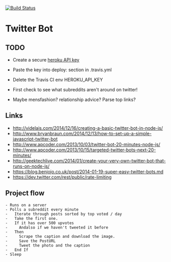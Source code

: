 [![Build Status](https://travis-ci.org/harrymt/Twitter-Bot.svg?branch=master)](http://travis-ci.org/mochajs/mocha)


# Twitter Bot

## TODO

- Create a secure [heroku API key](http://docs.travis-ci.com/user/encryption-keys/)
- Paste the key into deploy: section in .travis.yml
- Delete the Travis CI env HEROKU_API_KEY

- First check to see what subreddits aren't around on twitter!
- Maybe mensfashion? relationship advice? Parse top links?

## Links
- http://videlais.com/2014/12/16/creating-a-basic-twitter-bot-in-node-js/
- http://www.bryanbraun.com/2014/12/13/how-to-set-up-a-simple-javascript-twitter-bot
- http://www.apcoder.com/2013/10/03/twitter-bot-20-minutes-node-js/
- http://www.apcoder.com/2013/10/15/targeted-twitter-bots-next-20-minutes/
- http://geektechlive.com/2014/01/create-your-very-own-twitter-bot-that-runs-on-node-js/
- https://blog.benjojo.co.uk/post/2014-01-19-super-easy-twitter-bots.md
- https://dev.twitter.com/rest/public/rate-limiting


## Project flow

```
- Runs on a server
- Polls a subreddit every minute
-   Iterate through posts sorted by top voted / day
-   Take the first one.
-   If it has over 500 upvotes
-     Andalso if we haven't tweeted it before
-   Then
-     Scrape the caption and download the image.
-     Save the PostURL
-     Tweet the photo and the caption
-   End If
- Sleep
```
